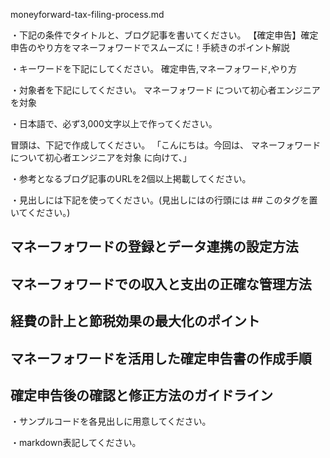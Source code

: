 moneyforward-tax-filing-process.md

・下記の条件でタイトルと、ブログ記事を書いてください。
【確定申告】確定申告のやり方をマネーフォワードでスムーズに！手続きのポイント解説

・キーワードを下記にしてください。
確定申告,マネーフォワード,やり方

・対象者を下記にしてください。
マネーフォワード について初心者エンジニアを対象


・日本語で、必ず3,000文字以上で作ってください。

冒頭は、下記で作成してください。
「こんにちは。今回は、
マネーフォワード について初心者エンジニアを対象
に向けて、」

・参考となるブログ記事のURLを2個以上掲載してください。

・見出しには下記を使ってください。(見出しにはの行頭には ## このタグを置いてください。)
## マネーフォワードの登録とデータ連携の設定方法
## マネーフォワードでの収入と支出の正確な管理方法
## 経費の計上と節税効果の最大化のポイント
## マネーフォワードを活用した確定申告書の作成手順
## 確定申告後の確認と修正方法のガイドライン

・サンプルコードを各見出しに用意してください。

・markdown表記してください。


